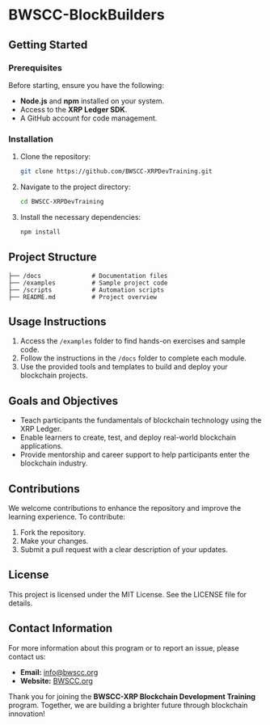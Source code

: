 # BWSCC-BlockBuilders
## Getting Started
### Prerequisites
Before starting, ensure you have the following:
- **Node.js** and **npm** installed on your system.
- Access to the **XRP Ledger SDK**.
- A GitHub account for code management.

### Installation
1. Clone the repository:
   ```bash
   git clone https://github.com/BWSCC-XRPDevTraining.git
   ```
2. Navigate to the project directory:
   ```bash
   cd BWSCC-XRPDevTraining
   ```
3. Install the necessary dependencies:
   ```bash
   npm install
   ```

## Project Structure
```
├── /docs              # Documentation files
├── /examples          # Sample project code
├── /scripts           # Automation scripts
├── README.md          # Project overview
```

## Usage Instructions
1. Access the `/examples` folder to find hands-on exercises and sample code.
2. Follow the instructions in the `/docs` folder to complete each module.
3. Use the provided tools and templates to build and deploy your blockchain projects.

## Goals and Objectives
- Teach participants the fundamentals of blockchain technology using the XRP Ledger.
- Enable learners to create, test, and deploy real-world blockchain applications.
- Provide mentorship and career support to help participants enter the blockchain industry.

## Contributions
We welcome contributions to enhance the repository and improve the learning experience. To contribute:
1. Fork the repository.
2. Make your changes.
3. Submit a pull request with a clear description of your updates.

## License
This project is licensed under the MIT License. See the LICENSE file for details.

## Contact Information
For more information about this program or to report an issue, please contact us:
- **Email:** info@bwscc.org
- **Website:** [BWSCC.org](https://www.bwscc.org)

Thank you for joining the **BWSCC-XRP Blockchain Development Training** program. Together, we are building a brighter future through blockchain innovation!
